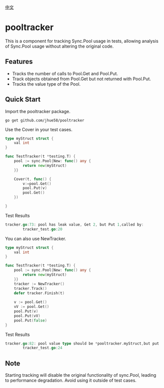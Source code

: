 [中文](README_CN.md)
# pooltracker
This is a component for tracking Sync.Pool usage in tests, allowing analysis of Sync.Pool usage without altering the original code.

## Features
- Tracks the number of calls to Pool.Get and Pool.Put.
- Track objects obtained from Pool.Get but not returned with Pool.Put.
- Tracks the value type of the Pool.

## Quick Start
Import the pooltracker package.
``` shell
go get github.com/jhue58/pooltracker
```
Use the Cover in your test cases.
``` go
type myStruct struct {
	val int
}

func TestTracker(t *testing.T) {
	pool := sync.Pool{New: func() any {
		return new(myStruct)
	}}

	Cover(t, func() {
		v:=pool.Get()
		pool.Put(v)
		pool.Get()
	})

}
```
Test Results
``` go
tracker.go:73: pool has leak value, Get 2, but Put 1,called by:
        tracker_test.go:20
```
You can also use NewTracker.
``` go
type myStruct struct {
	val int
}

func TestTracker(t *testing.T) {
	pool := sync.Pool{New: func() any {
		return new(myStruct)
	}}
	tracker := NewTracker()
	tracker.Track()
	defer tracker.Finish(t)
	
	v := pool.Get()
	vV := pool.Get()
	pool.Put(v)
	pool.Put(vV)
	pool.Put(false)
}
```
Test Results
``` go
tracker.go:82: pool value type should be *pooltracker.myStruct,but put bool,called by:
        tracker_test.go:24
```

## Note
Starting tracking will disable the original functionality of sync.Pool, leading to performance degradation. Avoid using it outside of test cases.